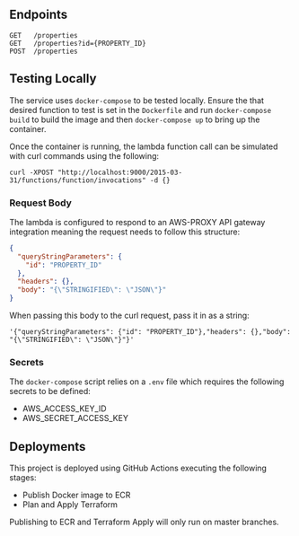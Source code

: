 ## Endpoints

```
GET   /properties
GET   /properties?id={PROPERTY_ID}
POST  /properties
```

## Testing Locally

The service uses `docker-compose` to be tested locally. Ensure the that desired function to test is set in the `Dockerfile` and run `docker-compose build` to build the image and then `docker-compose up` to bring up the container.

Once the container is running, the lambda function call can be simulated with curl commands using the following:

```
curl -XPOST "http://localhost:9000/2015-03-31/functions/function/invocations" -d {}
```

### Request Body
The lambda is configured to respond to an AWS-PROXY API gateway integration meaning the request needs to follow this structure:

```json
{
  "queryStringParameters": {
    "id": "PROPERTY_ID"
  },
  "headers": {},
  "body": "{\"STRINGIFIED\": \"JSON\"}"
}
```

When passing this body to the curl request, pass it in as a string:

```
'{"queryStringParameters": {"id": "PROPERTY_ID"},"headers": {},"body": "{\"STRINGIFIED\": \"JSON\"}"}'
```

### Secrets
The `docker-compose` script relies on a `.env` file which requires the following secrets to be defined:

- AWS_ACCESS_KEY_ID
- AWS_SECRET_ACCESS_KEY


## Deployments
This project is deployed using GitHub Actions executing the following stages:

- Publish Docker image to ECR
- Plan and Apply Terraform

Publishing to ECR and Terraform Apply will only run on master branches.
